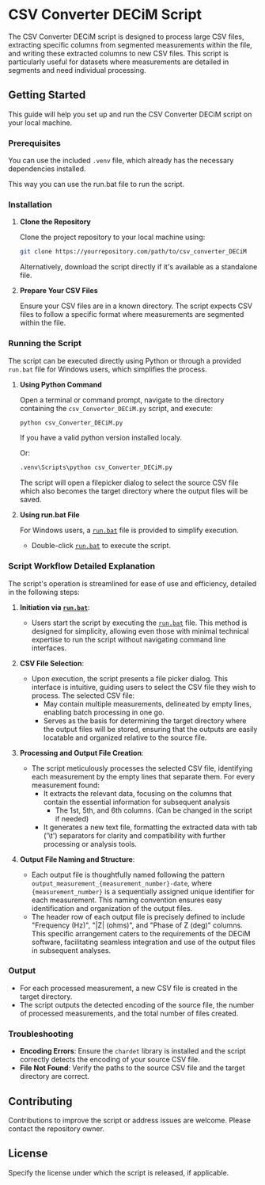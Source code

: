 # CSV Converter DECiM Script

The CSV Converter DECiM script is designed to process large CSV files, extracting specific columns from segmented measurements within the file, and writing these extracted columns to new CSV files. This script is particularly useful for datasets where measurements are detailed in segments and need individual processing.

## Getting Started

This guide will help you set up and run the CSV Converter DECiM script on your local machine.

### Prerequisites
You can use the included `.venv` file, which already has the necessary dependencies installed. 

This way you can use the run.bat file to run the script.

### Installation

1. **Clone the Repository**

   Clone the project repository to your local machine using:

   ```bash
   git clone https://yourrepository.com/path/to/csv_converter_DECiM
   ```

   Alternatively, download the script directly if it's available as a standalone file.

2. **Prepare Your CSV Files**

   Ensure your CSV files are in a known directory. The script expects CSV files to follow a specific format where measurements are segmented within the file.

### Running the Script

The script can be executed directly using Python or through a provided `run.bat` file for Windows users, which simplifies the process.

1. **Using Python Command**

   Open a terminal or command prompt, navigate to the directory containing the `csv_Converter_DECiM.py` script, and execute:

   ```bash
   python csv_Converter_DECiM.py
   ```
   If you have a valid python version installed localy.  
   
   Or:
   ```bash
   .venv\Scripts\python csv_Converter_DECiM.py
   ```

   
   The script will open a filepicker dialog to select the source CSV file which also becomes the target directory where the output files will be saved.


2. **Using run.bat File**

   For Windows users, a [`run.bat`](run.bat) file is provided to simplify execution. 

   - Double-click [`run.bat`](run.bat) to execute the script.


### Script Workflow Detailed Explanation

The script's operation is streamlined for ease of use and efficiency, detailed in the following steps:

1. **Initiation via [`run.bat`](run.bat")**:
   - Users start the script by executing the [`run.bat`](run.bat") file. This method is designed for simplicity, allowing even those with minimal technical expertise to run the script without navigating command line interfaces.

2. **CSV File Selection**:
   - Upon execution, the script presents a file picker dialog. This interface is intuitive, guiding users to select the CSV file they wish to process. The selected CSV file:
     - May contain multiple measurements, delineated by empty lines, enabling batch processing in one go.
     - Serves as the basis for determining the target directory where the output files will be stored, ensuring that the outputs are easily locatable and organized relative to the source file.

3. **Processing and Output File Creation**:
   - The script meticulously processes the selected CSV file, identifying each measurement by the empty lines that separate them. For every measurement found:
     - It extracts the relevant data, focusing on the columns that contain the essential information for subsequent analysis 
         - The 1st, 5th, and 6th columns. (Can be changed in the script if needed)
     - It generates a new text file, formatting the extracted data with tab ('\t') separators for clarity and compatibility with further processing or analysis tools.

4. **Output File Naming and Structure**:
   - Each output file is thoughtfully named following the pattern `output_measurement_{measurement_number}-date`, where `{measurement_number}` is a sequentially assigned unique identifier for each measurement. This naming convention ensures easy identification and organization of the output files.
   - The header row of each output file is precisely defined to include "Frequency (Hz)", "|Z| (ohms)", and "Phase of Z (deg)" columns. This specific arrangement caters to the requirements of the DECiM software, facilitating seamless integration and use of the output files in subsequent analyses.


### Output

- For each processed measurement, a new CSV file is created in the target directory.
- The script outputs the detected encoding of the source file, the number of processed measurements, and the total number of files created.

### Troubleshooting

- **Encoding Errors**: Ensure the `chardet` library is installed and the script correctly detects the encoding of your source CSV file.
- **File Not Found**: Verify the paths to the source CSV file and the target directory are correct.

## Contributing

Contributions to improve the script or address issues are welcome. Please contact the repository owner.

## License

Specify the license under which the script is released, if applicable.

